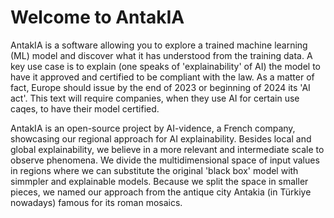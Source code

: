 # Welcome to AntakIA

AntakIA is a software allowing you to explore a trained machine learning (ML) model and discover what it has understood from the training data. A key use case is to explain (one speaks of 'explainability' of AI) the model to have it approved and certified to be compliant with the law. As a matter of fact, Europe should issue by the end of 2023 or beginning of 2024 its 'AI act'. This text will require companies, when they use AI for certain use caqes, to have their model certified.

AntakIA is an open-source project by AI-vidence, a French company, showcasing our regional approach for AI explainability. Besides local and global explainability, we believe in a more relevant and intermediate scale to observe phenomena. We divide the multidimensional space of input values in regions where we can substitute the original 'black box' model with simmpler and explainable models. Because we split the space in smaller pieces, we named our approach from the antique city Antakia (in Türkiye nowadays) famous for its roman mosaics. 
